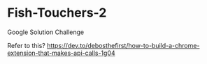 # Fish-Touchers-2

Google Solution Challenge

Refer to this?
https://dev.to/debosthefirst/how-to-build-a-chrome-extension-that-makes-api-calls-1g04
